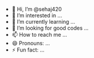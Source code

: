 - 👋 Hi, I’m @sehaj420
- 👀 I’m interested in ...
- 🌱 I’m currently learning ...
- 💞️ I’m looking for good codes ...
- 📫 How to reach me ...
- 😄 Pronouns: ...
- ⚡ Fun fact: ...

<!---
sehaj420/sehaj420 is a ✨ special ✨ repository because its `README.md` (this file) appears on your GitHub profile.
You can click the Preview link to take a look at your changes.
--->
